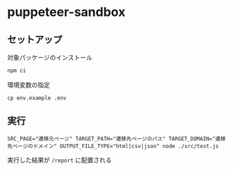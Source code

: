 # puppeteer-sandbox

## セットアップ

対象パッケージのインストール

```sh
npm ci
```

環境変数の指定

```
cp env.example .env
```

## 実行

```Sh
SRC_PAGE="遷移元ページ" TARGET_PATH="遷移先ページのパス" TARGET_DOMAIN="遷移先ページのドメイン" OUTPUT_FILE_TYPE="html|csv|json" node ./src/test.js
```

実行した結果が `/report` に配置される
